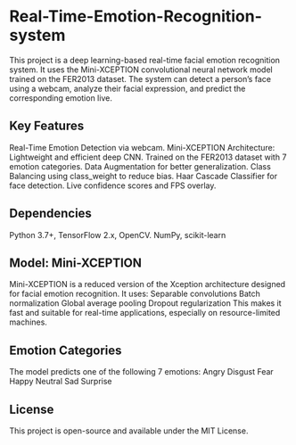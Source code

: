 # Real-Time-Emotion-Recognition-system
This project is a deep learning-based real-time facial emotion recognition system. It uses the Mini-XCEPTION convolutional neural network model trained on the FER2013 dataset. The system can detect a person’s face using a webcam, analyze their facial expression, and predict the corresponding emotion live.

## Key Features
Real-Time Emotion Detection via webcam.
Mini-XCEPTION Architecture: Lightweight and efficient deep CNN.
Trained on the FER2013 dataset with 7 emotion categories.
Data Augmentation for better generalization.
Class Balancing using class_weight to reduce bias.
Haar Cascade Classifier for face detection.
Live confidence scores and FPS overlay.

## Dependencies
Python 3.7+, TensorFlow 2.x, OpenCV. NumPy, scikit-learn

## Model: Mini-XCEPTION
Mini-XCEPTION is a reduced version of the Xception architecture designed for facial emotion recognition. It uses:
Separable convolutions
Batch normalization
Global average pooling
Dropout regularization
This makes it fast and suitable for real-time applications, especially on resource-limited machines.

## Emotion Categories
The model predicts one of the following 7 emotions:
Angry
Disgust
Fear
Happy
Neutral
Sad
Surprise

##  License
This project is open-source and available under the MIT License.
